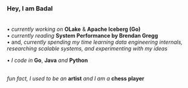 ### Hey, I am Badal<br></br>

• *currently working on* **OLake** & **Apache Iceberg (Go)**<br>
• *currently reading* **System Performance by Brendan Gregg**<br>
• and, *currently spending my time learning data engineering internals, researching scalable systems, and experimenting with my ideas*<br>

• *I code in* **Go**, **Java** *and* **Python**<br></br>

*fun fact, I used to be an* **artist** *and I am a* **chess player**<br>
